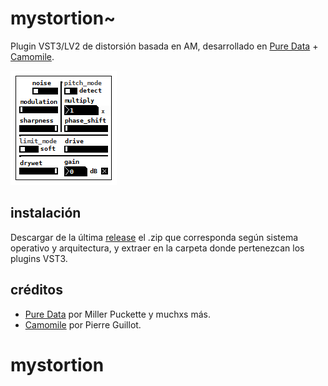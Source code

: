 # mystortion~
Plugin VST3/LV2 de distorsión basada en AM, desarrollado en [Pure Data](https://github.com/pure-data/pure-data) + [Camomile](https://github.com/pierreguillot/Camomile).  
  
<img src="/mystortion.png" alt="imagen demostrativa"></img>

## instalación
Descargar de la última [release](https://github.com/teaecetyrannis/mystortion/releases) el .zip que corresponda según sistema operativo y arquitectura, y extraer en la carpeta donde pertenezcan los plugins VST3.

## créditos
- [Pure Data](https://github.com/pure-data/pure-data) por Miller Puckette y muchxs más.
- [Camomile](https://github.com/pierreguillot/Camomile) por Pierre Guillot.
# mystortion
